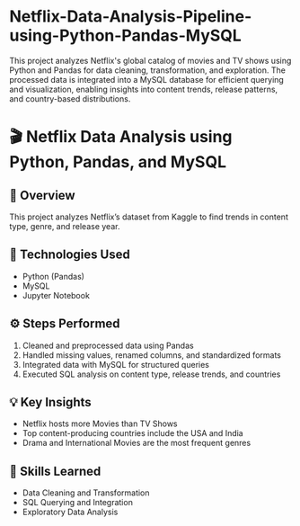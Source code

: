 # Netflix-Data-Analysis-Pipeline-using-Python-Pandas-MySQL
This project analyzes Netflix's global catalog of movies and TV shows using Python and Pandas for data cleaning, transformation, and exploration. The processed data is integrated into a MySQL database for efficient querying and visualization, enabling insights into content trends, release patterns, and country-based distributions.

# 🎬 Netflix Data Analysis using Python, Pandas, and MySQL

## 📘 Overview
This project analyzes Netflix’s dataset from Kaggle to find trends in content type, genre, and release year.

## 🧰 Technologies Used
- Python (Pandas)
- MySQL
- Jupyter Notebook

## ⚙️ Steps Performed
1. Cleaned and preprocessed data using Pandas
2. Handled missing values, renamed columns, and standardized formats
3. Integrated data with MySQL for structured queries
4. Executed SQL analysis on content type, release trends, and countries

## 💡 Key Insights
- Netflix hosts more Movies than TV Shows  
- Top content-producing countries include the USA and India  
- Drama and International Movies are the most frequent genres  

## 🧠 Skills Learned
- Data Cleaning and Transformation
- SQL Querying and Integration
- Exploratory Data Analysis

